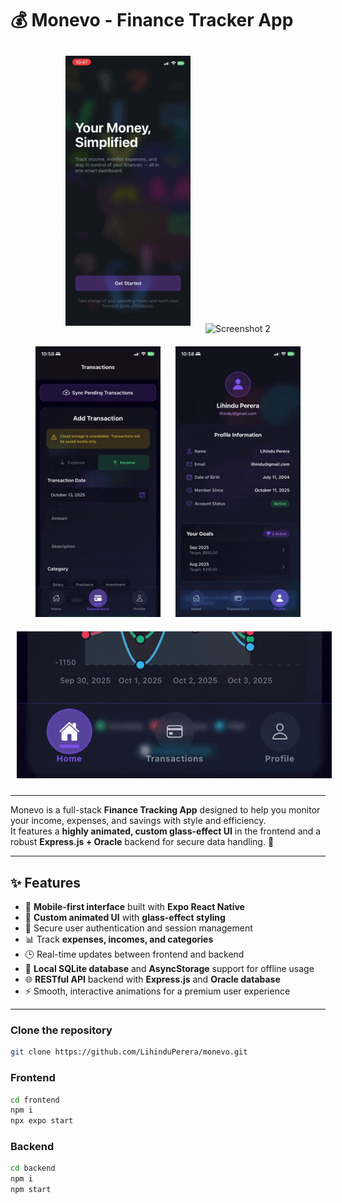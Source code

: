 # 💰 Monevo - Finance Tracker App

<p align="center">
  <img src="./screenshots/SS1.gif" alt="Screenshot 1" width="200" style="margin:10px;"/>
  <img src="./screenshots/SS2.gif" alt="Screenshot 2" width="200" style="margin:10px;"/>
  <img src="./screenshots/SS3.gif" alt="Screenshot 3" width="200" style="margin:10px;"/>
  <img src="./screenshots/SS4.gif" alt="Screenshot 4" width="200" style="margin:10px;"/>
  <img src="./screenshots/SS5.gif" alt="Screenshot 5" width="600" style="margin:10px;"/>
</p>

---

Monevo is a full-stack **Finance Tracking App** designed to help you monitor your income, expenses, and savings with style and efficiency.  
It features a **highly animated, custom glass-effect UI** in the frontend and a robust **Express.js + Oracle** backend for secure data handling. 🚀

---

## ✨ Features

- 📱 **Mobile-first interface** built with **Expo React Native**
- 🎨 **Custom animated UI** with **glass-effect styling**
- 🔐 Secure user authentication and session management
- 📊 Track **expenses, incomes, and categories**
- 🕒 Real-time updates between frontend and backend
- 💾 **Local SQLite database** and **AsyncStorage** support for offline usage
- 🌐 **RESTful API** backend with **Express.js** and **Oracle database**
- ⚡ Smooth, interactive animations for a premium user experience

---

### Clone the repository

```bash
git clone https://github.com/LihinduPerera/monevo.git
```

### Frontend
```bash
cd frontend
npm i
npx expo start
```

### Backend
```bash
cd backend
npm i
npm start
```

